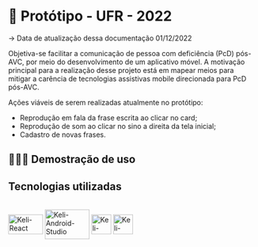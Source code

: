 # 📱 Protótipo - UFR - 2022
-> Data de atualização dessa documentação 01/12/2022

Objetiva-se facilitar a comunicação de pessoa com deficiência (PcD) pós-AVC, por meio do desenvolvimento de um aplicativo móvel. 
A motivação principal para a realização desse projeto está em mapear meios para mitigar a carência de 
tecnologias assistivas mobile direcionada para PcD pós-AVC. 


Ações viáveis de serem realizadas atualmente no protótipo:
<ul>
  <li>Reprodução em fala da frase escrita ao clicar no card;</li>
  <li>Reprodução de som ao clicar no sino a direita da tela inicial;</li>
  <li>Cadastro de novas frases.</li>
</ul>

## 👩🏻‍💻 Demostração de uso


## Tecnologias utilizadas
<div style="display: inline_block"><br>
  <img align="center" alt="Keli-React" height="40" width="70" src="https://www.datocms-assets.com/45470/1631026680-logo-react-native.png">
  <img align="center" alt="Keli-Android-Studio" height="60" width="90" src="https://tipscode.com.br/uploads/2020/08/Android-studio2-1.png">
  <img align="center" alt="Keli-SDC" height="40" width="40" src="https://cdn-images-1.medium.com/max/1200/1*y1fCsOVCYCTi1B9Q_0BOYg.png">
  <img align="center" alt="Keli-VSCode" height="40" width="40" src="https://cdn.icon-icons.com/icons2/2107/PNG/512/file_type_vscode_icon_130084.png">
</div>


